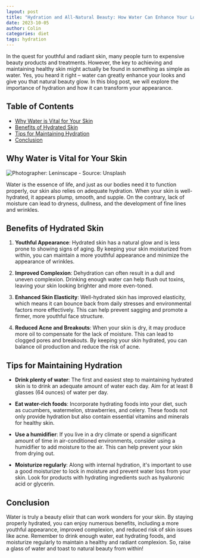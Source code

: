 ```yaml
---
layout: post
title: "Hydration and All-Natural Beauty: How Water Can Enhance Your Looks"
date: 2023-10-05
author: Colin
categories: diet
tags: hydration
---
```


In the quest for youthful and radiant skin, many people turn to expensive beauty products and treatments. However, the key to achieving and maintaining healthy skin might actually be found in something as simple as water. Yes, you heard it right – water can greatly enhance your looks and give you that natural beauty glow. In this blog post, we will explore the importance of hydration and how it can transform your appearance.

## Table of Contents
- [Why Water is Vital for Your Skin](#why-water-is-vital-for-your-skin)
- [Benefits of Hydrated Skin](#benefits-of-hydrated-skin)
- [Tips for Maintaining Hydration](#tips-for-maintaining-hydration)
- [Conclusion](#conclusion)

## Why Water is Vital for Your Skin
![Photographer: Leninscape - Source: Unsplash](https://source.unsplash.com/1600x900/?water-skin)

Water is the essence of life, and just as our bodies need it to function properly, our skin also relies on adequate hydration. When your skin is well-hydrated, it appears plump, smooth, and supple. On the contrary, lack of moisture can lead to dryness, dullness, and the development of fine lines and wrinkles.

## Benefits of Hydrated Skin

1. **Youthful Appearance**: Hydrated skin has a natural glow and is less prone to showing signs of aging. By keeping your skin moisturized from within, you can maintain a more youthful appearance and minimize the appearance of wrinkles.

2. **Improved Complexion**: Dehydration can often result in a dull and uneven complexion. Drinking enough water can help flush out toxins, leaving your skin looking brighter and more even-toned.

3. **Enhanced Skin Elasticity**: Well-hydrated skin has improved elasticity, which means it can bounce back from daily stresses and environmental factors more effectively. This can help prevent sagging and promote a firmer, more youthful face structure.

4. **Reduced Acne and Breakouts**: When your skin is dry, it may produce more oil to compensate for the lack of moisture. This can lead to clogged pores and breakouts. By keeping your skin hydrated, you can balance oil production and reduce the risk of acne.

## Tips for Maintaining Hydration

- **Drink plenty of water**: The first and easiest step to maintaining hydrated skin is to drink an adequate amount of water each day. Aim for at least 8 glasses (64 ounces) of water per day.

- **Eat water-rich foods**: Incorporate hydrating foods into your diet, such as cucumbers, watermelon, strawberries, and celery. These foods not only provide hydration but also contain essential vitamins and minerals for healthy skin.

- **Use a humidifier**: If you live in a dry climate or spend a significant amount of time in air-conditioned environments, consider using a humidifier to add moisture to the air. This can help prevent your skin from drying out.

- **Moisturize regularly**: Along with internal hydration, it's important to use a good moisturizer to lock in moisture and prevent water loss from your skin. Look for products with hydrating ingredients such as hyaluronic acid or glycerin.

## Conclusion

Water is truly a beauty elixir that can work wonders for your skin. By staying properly hydrated, you can enjoy numerous benefits, including a more youthful appearance, improved complexion, and reduced risk of skin issues like acne. Remember to drink enough water, eat hydrating foods, and moisturize regularly to maintain a healthy and radiant complexion. So, raise a glass of water and toast to natural beauty from within!